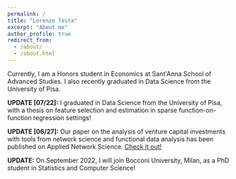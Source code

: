 ```yaml
---
permalink: /
title: "Lorenzo Testa"
excerpt: "About me"
author_profile: true
redirect_from: 
  - /about/
  - /about.html
---
```


Currently, I am a Honors student in Economics at Sant'Anna School of Advanced Studies. I also recently graduated in Data Science from the University of Pisa. 

**UPDATE [07/22]:** I graduated in Data Science from the University of Pisa, with a thesis on feature selection and estimation in sparse function-on-function regression settings!

**UPDATE [06/27]:** Our paper on the analysis of venture capital investments with tools from network science and functional data analysis has been published on Applied Network Science. [Check it out!](https://doi.org/10.1007/s41109-022-00482-y)

**UPDATE:** On September 2022, I will join Bocconi University, Milan, as a PhD student in Statistics and Computer Science!
